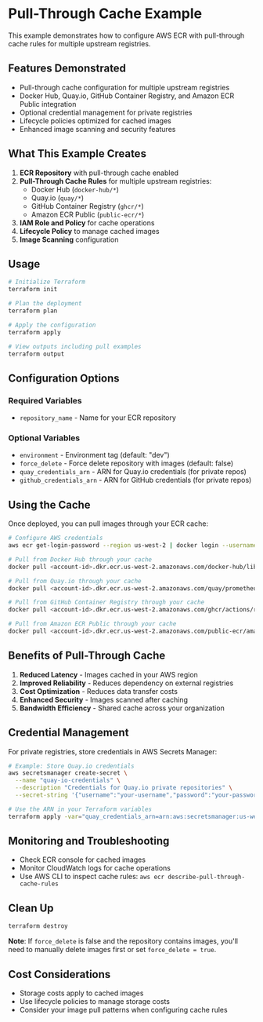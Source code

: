 # Pull-Through Cache Example

This example demonstrates how to configure AWS ECR with pull-through cache rules for multiple upstream registries.

## Features Demonstrated

- Pull-through cache configuration for multiple upstream registries
- Docker Hub, Quay.io, GitHub Container Registry, and Amazon ECR Public integration
- Optional credential management for private registries
- Lifecycle policies optimized for cached images
- Enhanced image scanning and security features

## What This Example Creates

1. **ECR Repository** with pull-through cache enabled
2. **Pull-Through Cache Rules** for multiple upstream registries:
   - Docker Hub (`docker-hub/*`)
   - Quay.io (`quay/*`)
   - GitHub Container Registry (`ghcr/*`)
   - Amazon ECR Public (`public-ecr/*`)
3. **IAM Role and Policy** for cache operations
4. **Lifecycle Policy** to manage cached images
5. **Image Scanning** configuration

## Usage

```bash
# Initialize Terraform
terraform init

# Plan the deployment
terraform plan

# Apply the configuration
terraform apply

# View outputs including pull examples
terraform output
```

## Configuration Options

### Required Variables

- `repository_name` - Name for your ECR repository

### Optional Variables

- `environment` - Environment tag (default: "dev")
- `force_delete` - Force delete repository with images (default: false)
- `quay_credentials_arn` - ARN for Quay.io credentials (for private repos)
- `github_credentials_arn` - ARN for GitHub credentials (for private repos)

## Using the Cache

Once deployed, you can pull images through your ECR cache:

```bash
# Configure AWS credentials
aws ecr get-login-password --region us-west-2 | docker login --username AWS --password-stdin <account-id>.dkr.ecr.us-west-2.amazonaws.com

# Pull from Docker Hub through your cache
docker pull <account-id>.dkr.ecr.us-west-2.amazonaws.com/docker-hub/library/nginx:latest

# Pull from Quay.io through your cache  
docker pull <account-id>.dkr.ecr.us-west-2.amazonaws.com/quay/prometheus/prometheus:latest

# Pull from GitHub Container Registry through your cache
docker pull <account-id>.dkr.ecr.us-west-2.amazonaws.com/ghcr/actions/runner:latest

# Pull from Amazon ECR Public through your cache
docker pull <account-id>.dkr.ecr.us-west-2.amazonaws.com/public-ecr/amazonlinux:latest
```

## Benefits of Pull-Through Cache

1. **Reduced Latency** - Images cached in your AWS region
2. **Improved Reliability** - Reduces dependency on external registries
3. **Cost Optimization** - Reduces data transfer costs
4. **Enhanced Security** - Images scanned after caching
5. **Bandwidth Efficiency** - Shared cache across your organization

## Credential Management

For private registries, store credentials in AWS Secrets Manager:

```bash
# Example: Store Quay.io credentials
aws secretsmanager create-secret \
  --name "quay-io-credentials" \
  --description "Credentials for Quay.io private repositories" \
  --secret-string '{"username":"your-username","password":"your-password"}'

# Use the ARN in your Terraform variables
terraform apply -var="quay_credentials_arn=arn:aws:secretsmanager:us-west-2:123456789012:secret:quay-io-credentials-AbCdEf"
```

## Monitoring and Troubleshooting

- Check ECR console for cached images
- Monitor CloudWatch logs for cache operations
- Use AWS CLI to inspect cache rules: `aws ecr describe-pull-through-cache-rules`

## Clean Up

```bash
terraform destroy
```

**Note**: If `force_delete` is false and the repository contains images, you'll need to manually delete images first or set `force_delete = true`.

## Cost Considerations

- Storage costs apply to cached images
- Use lifecycle policies to manage storage costs
- Consider your image pull patterns when configuring cache rules